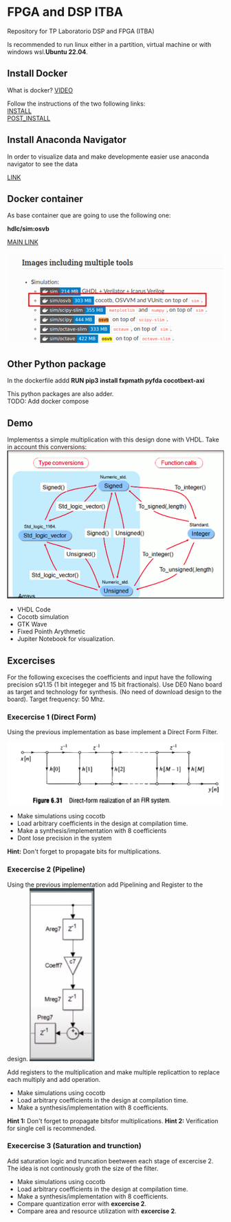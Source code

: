 # FPGA and DSP ITBA
Repository for TP Laboratorio DSP and FPGA (ITBA)

Is recommended to run linux either in a partition, virtual machine or with windows wsl.**Ubuntu 22.04**.
## Install Docker

What is docker?
[VIDEO](https://www.youtube.com/watch?v=rOTqprHv1YE)

Follow the instructions of the two following links:<br>
[INSTALL](https://docs.docker.com/engine/install/ubuntu/)<br>
[POST_INSTALL](https://docs.docker.com/engine/install/linux-postinstall/)

## Install Anaconda Navigator 
In order to visualize data and make developmente easier use anaconda navigator to see the data

[LINK](https://www.anaconda.com/products/distribution)

## Docker container
As base container que are going to use the following one:

**hdlc/sim:osvb**

[MAIN LINK](https://hdl.github.io/containers/)

![IMAGE_1](doc/img/hdl_container.png)

## Other Python package
In the dockerfile addd 
**RUN pip3 install fxpmath pyfda cocotbext-axi**

This python packages are also adder.
<br>TODO: Add docker compose

## Demo
Implementss a simple multiplication with this design done with VHDL. Take in account this conversions:
![CONVERSION](doc/img/vhdl_conversions.png)

* VHDL Code
* Cocotb simulation
* GTK Wave
* Fixed Pointh Arythmetic
* Jupiter Notebook for visualization.

## Excercises
For the following excecises the coefficients and input have the following precision
sQ1.15 (1 bit integeger and 15 bit fractionals).
Use DE0 Nano board as target and technology for synthesis. (No need of download design to the board).
Target frequency: 50 Mhz.
### Execercise 1 (Direct Form)
Using the previous implementation as base implement a Direct Form Filter.<br>

![DIRECT](doc/img/direct-form-filter.png)<br>

* Make simulations using cocotb
* Load arbitrary coefficients in the design at compilation time.
* Make a synthesis/implementation with 8 coefficients
* Dont lose precision in the system

**Hint:** Don't forget to propagate bits for multiplications.
### Execercise 2 (Pipeline)
Using the previous implementation add Pipelining and Register to the design.
![PIPE](doc/img/pipeline_cell.png)

Add registers to the multiplication and make multiple replicattion to replace each multiply and add operation.

* Make simulations using cocotb
* Load arbitrary coefficients in the design at compilation time.
* Make a synthesis/implementation with 8 coefficients.

**Hint 1:** Don't forget to propagate bitsfor multiplications.
**Hint 2:** Verification for single cell is recommended.

### Execercise 3 (Saturation and trunction)

Add saturation logic and truncation beetween each stage of excercise 2.
The idea is not continously groth the size of the filter.

* Make simulations using cocotb
* Load arbitrary coefficients in the design at compilation time.
* Make a synthesis/implementation with 8 coefficients.
* Compare quantization error with **excercise 2**.
* Compare area and resource utilization with **excercise 2**.
